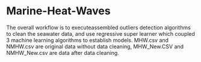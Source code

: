 # Marine-Heat-Waves

The overall workflow is to executeassembled outliers detection algorithms to clean the seawater data, and use regressive super learner which coupled 3 machine learning algorithms to establish models.
MHW.csv and NMHW.csv are original data without data cleaning, MHW_New.CSV and NMHW_New.csv are data after data cleaning.
